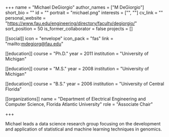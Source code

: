 +++
name = "Michael DeGiorgio"
author_names = ["M DeGiorgio"]
short_bio = ""
id = ""
portrait = "michael.png"
interests = ["", ""]
cv_link = ""
personal_website = "https://www.fau.edu/engineering/directory/faculty/degiorgio/"
sort_position = 50
is_former_collaborator = false
projects = []

[[social]]
    icon = "envelope"
    icon_pack = "fas"
    link = "mailto:mdegiorg@fau.edu"

[[education]]
  course = "Ph.D."
  year = 2011
  institution = "University of Michigan"

[[education]]
  course = "M.S."
  year = 2008
  institution = "University of Michigan"

[[education]]
  course = "B.S."
  year = 2006
  institution = "University of Central Florida"

[[organizations]]
  name = "Department of Electrical Engineering and Computer Science, Florida Atlantic University"
  role = "Associate Chair"

+++

Michael leads a data science research group focusing on the development and application of statistical and machine learning techniques in genomics.
